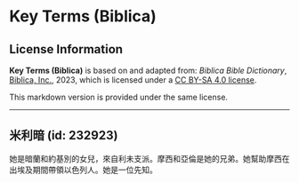 # Key Terms (Biblica)

## License Information

**Key Terms (Biblica)** is based on and adapted from: _Biblica Bible Dictionary_, [Biblica, Inc.](https://www.biblica.com/), 2023, which is licensed under a [CC BY-SA 4.0 license](https://creativecommons.org/licenses/by-sa/4.0/legalcode.en).

This markdown version is provided under the same license.



--------------------------------

## 米利暗 (id: 232923)

她是暗蘭和約基別的女兒，來自利未支派。摩西和亞倫是她的兄弟。她幫助摩西在出埃及期間帶領以色列人。她是一位先知。


